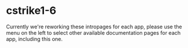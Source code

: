 # cstrike1-6

Currently we're reworking these intropages for each app, please use the menu on the left to select other available documentation pages for each app, including this one.
